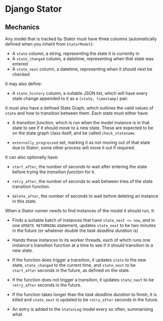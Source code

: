 # Django Stator


## Mechanics

Any model that is tracked by Stator must have three columns (automatically
defined when you inherit from `StatorModel`):

* A `state` column, a string, representing the state it is currently in
* A `state_changed` column, a datetime, representing when that state was entered
* A `state_next` column, a datetime, representing when it should next be checked

It may also define:

* A `state_history` column, a nullable JSON list, which will have every state
  change appended to it as a `[state, timestamp]` pair.

It must also have a defined State Graph, which outlines the valid values of
`state` and how to transition between them. Each state must either have:

 * A *transition function*, which is run when the model instance is in that
   state to see if it should move to a new state. These are expected to be on
   the state graph class itself, and be called `check_statename`.

 * `externally_progressed` set, marking it as not moving out of that state due
   to Stator; some other process will move it out if required.

It can also optionally have:

* `start_after`, the number of seconds to wait after entering the state before
  trying the *transition function* for it.

* `retry_after`, the number of seconds to wait between tries of the state
  transition function.

* `delete_after`, the number of seconds to wait before deleting an instance
  in this state.

When a Stator runner needs to find instances of the model it should run, it:

* Finds a suitable batch of instances that have `state_next <= now`, and in one
  `UPDATE RETURNING` statement, updates `state_next` to be two minutes in
  the future (or whatever double the *task deadline duration* is)

* Hands these instances to its worker threads, each of which runs one
  instance's transition function at a time to see if it should transition to a
  new state.

* If the function does trigger a transition, it updates `state` to the new
  state, `state_changed` to the current time, and `state_next` to be `start_after`
  seconds in the future, as defined on the state.

* If the function does not trigger a transition, it updates `state_next` to be
  `retry_after` seconds in the future.

* If the function takes longer than the *task deadline duration* to finish, it
  is killed and `state_next` is updated to be `retry_after` seconds in the
  future.

* An entry is added to the `StatorLog` model every so often, summarising what
